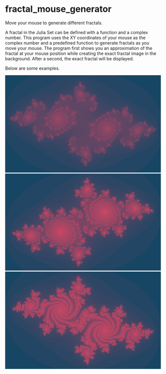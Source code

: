 # fractal_mouse_generator
Move your mouse to generate different fractals.

A fractal in the Julia Set can be defined with a function and a complex number. This program uses the XY coordinates of your mouse as the complex number and a predefined function to generate fractals as you move your mouse.
The program first shows you an approximation of the fractal at your mouse position while creating the exact fractal image in the background. After a second, the exact fractal will be displayed.

Below are some examples.

![Example1](https://github.com/mattBoros/fractal_mouse_generator/blob/master/Examples/100_300.png?raw=true)
![Example2](https://github.com/mattBoros/fractal_mouse_generator/blob/master/Examples/150_150.png?raw=true)
![Example3](https://github.com/mattBoros/fractal_mouse_generator/blob/master/Examples/150_350.png?raw=true)
